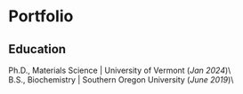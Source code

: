# Portfolio
## Education
Ph.D., Materials Science | University of Vermont (_Jan 2024_)\   		
B.S., Biochemistry | Southern Oregon University (_June 2019_)\
